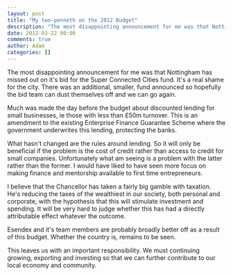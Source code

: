 ```yaml
---
layout: post
title: "My two-penneth on the 2012 Budget"
description: "The most disappointing announcement for me was that Nottingham has missed out on it's bid for the Super Connected Cities fund. It's a real shame for the city. There was an additional, smaller, fund announced so hopefully the bid team can dust them..."
date: 2012-03-22 00:00
comments: true
author: Adam
categories: []
---
```


The most disappointing announcement for me was that Nottingham has missed out on it's bid for the Super Connected Cities fund. It's a real shame for the city. There was an additional, smaller, fund announced so hopefully the bid team can dust themselves off and we can go again.

Much was made the day before the budget about discounted lending for small businesses, ie those with less than &pound;50m turnover. This is an amendment to the existing Enterprise Finance Guarantee Scheme where the government underwrites this lending, protecting the banks.
<!-- more -->
What hasn't changed are the rules around lending. So it will only be beneficial if the problem is the cost of credit rather than access to credit for small companies. Unfortunately what am seeing is a problem with the latter rather than the former. I would have liked to have seen more focus on making finance and mentorship available to first time entrepreneurs.

I believe that the Chancellor has taken a fairly big gamble with taxation. He's reducing the taxes of the wealthiest in our society, both personal and corporate, with the hypothesis that this will stimulate investment and spending. It will be very hard to judge whether this has had a directly attributable effect whatever the outcome.

Esendex and it's team members are probably broadly better off as a result of this budget. Whether the country is, remains to be seen.

This leaves us with an important responsibility. We must continuing growing, exporting and investing so that we can further contribute to our local economy and community.

